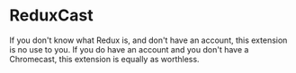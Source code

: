 # ReduxCast

If you don't know what Redux is, and don't have an account, this extension is no
use to you. If you do have an account and you don't have a Chromecast, this
extension is equally as worthless.
